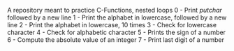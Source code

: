 A repository meant to practice C-Functions, nested loops
0 - Print  _putchar_ followed by a new line
1 - Print the alphabet in lowercase, followed by a new line
2 - Print the alphabet in lowercase, 10 times
3 - Check for lowercase character
4 - Check for alphabetic character
5 - Prints the sign of a number
6 - Compute the absolute value of an integer
7 - Print last digit of a number
